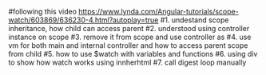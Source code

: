 #following this video https://www.lynda.com/Angular-tutorials/scope-watch/603869/636230-4.html?autoplay=true
#1. undestand scope inheritance, how child can access parent
#2. understood using controller instance on scope
#3. remove it from scope and use controller as
#4. use vm for both main and internal controller and how to access parent scope from child
#5. how to use $watch with variables and functions
#6. using div to show how watch works using innherhtml
#7. call digest loop manually
